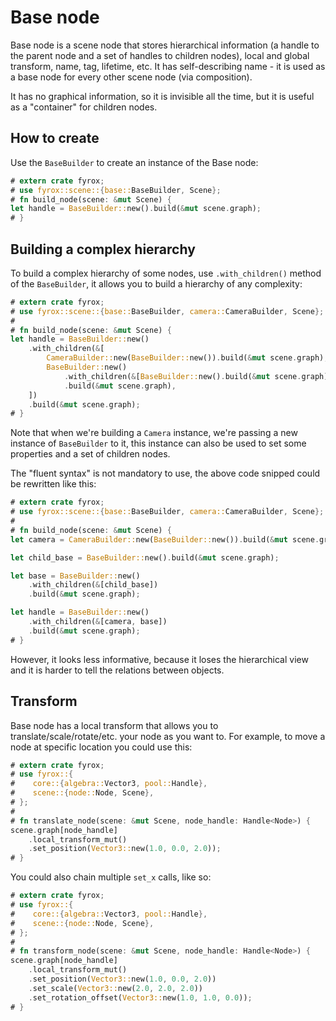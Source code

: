 # Base node

Base node is a scene node that stores hierarchical information (a handle to the parent node and a set of handles
to children nodes), local and global transform, name, tag, lifetime, etc. It has self-describing name - it
is used as a base node for every other scene node (via composition).

It has no graphical information, so it is invisible all the time, but it is useful as a "container" for children
nodes.

## How to create

Use the `BaseBuilder` to create an instance of the Base node:

```rust
# extern crate fyrox;
# use fyrox::scene::{base::BaseBuilder, Scene};
# fn build_node(scene: &mut Scene) {
let handle = BaseBuilder::new().build(&mut scene.graph);
# }
```

## Building a complex hierarchy

To build a complex hierarchy of some nodes, use `.with_children()` method of the `BaseBuilder`, it allows you
to build a hierarchy of any complexity:

```rust
# extern crate fyrox;
# use fyrox::scene::{base::BaseBuilder, camera::CameraBuilder, Scene};
#
# fn build_node(scene: &mut Scene) {
let handle = BaseBuilder::new()
    .with_children(&[
        CameraBuilder::new(BaseBuilder::new()).build(&mut scene.graph),
        BaseBuilder::new()
            .with_children(&[BaseBuilder::new().build(&mut scene.graph)])
            .build(&mut scene.graph),
    ])
    .build(&mut scene.graph);
# }
```

Note that when we're building a `Camera` instance, we're passing a new instance of `BaseBuilder` to it, this
instance can also be used to set some properties and a set of children nodes.

The "fluent syntax" is not mandatory to use, the above code snipped could be rewritten like this:

```rust
# extern crate fyrox;
# use fyrox::scene::{base::BaseBuilder, camera::CameraBuilder, Scene};
# 
# fn build_node(scene: &mut Scene) {
let camera = CameraBuilder::new(BaseBuilder::new()).build(&mut scene.graph);

let child_base = BaseBuilder::new().build(&mut scene.graph);

let base = BaseBuilder::new()
    .with_children(&[child_base])
    .build(&mut scene.graph);

let handle = BaseBuilder::new()
    .with_children(&[camera, base])
    .build(&mut scene.graph);
# }
```

However, it looks less informative, because it loses the hierarchical view and it is harder to tell the relations
between objects.

## Transform

Base node has a local transform that allows you to translate/scale/rotate/etc. your node as you want to. For example,
to move a node at specific location you could use this:

```rust
# extern crate fyrox;
# use fyrox::{
#    core::{algebra::Vector3, pool::Handle},
#    scene::{node::Node, Scene},
# };
#
# fn translate_node(scene: &mut Scene, node_handle: Handle<Node>) {
scene.graph[node_handle]
    .local_transform_mut()
    .set_position(Vector3::new(1.0, 0.0, 2.0));
# }
```

You could also chain multiple `set_x` calls, like so:

```rust
# extern crate fyrox;
# use fyrox::{
#    core::{algebra::Vector3, pool::Handle},
#    scene::{node::Node, Scene},
# };
#
# fn transform_node(scene: &mut Scene, node_handle: Handle<Node>) {
scene.graph[node_handle]
    .local_transform_mut()
    .set_position(Vector3::new(1.0, 0.0, 2.0))
    .set_scale(Vector3::new(2.0, 2.0, 2.0))
    .set_rotation_offset(Vector3::new(1.0, 1.0, 0.0));
# }
```